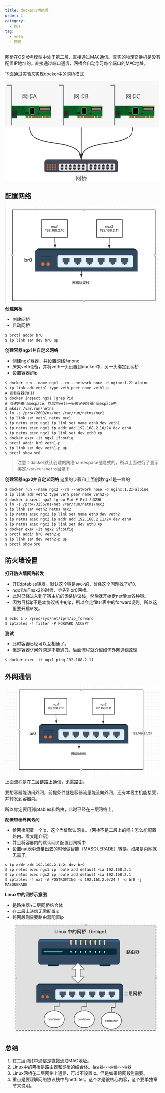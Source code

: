 ```yaml
---
title: docker网桥原理
order: 1
category:
  - k8s
tag:
  - veth
  - 网络
---
```


网桥在OSI参考模型中处于第二层，直接通过MAC通信。真实的物理交换机是没有配置IP地址的。直接通过端口通信，网桥会自动学习每个端口的MAC地址。

下面通过实验来实现docker中的网桥模式

![网桥](./assets/bridge.png)

## 配置网络

![容器连接](./assets/pr1.png)
**创建网桥**

- 创建网桥
- 启动网桥

```shell
$ brctl addbr br0
$ ip link set dev br0 up
```

**创建容器ngx1并自定义网络**

- 创建ngx1容器，并设置网络为none
- 床架veth设备，并将veth一头设置到docker中，另一头绑定到网桥
- 设置容器的ip

```shell
$ docker run --name ngx1 --rm --network none -d nginx:1.22-alpine
$ ip link add veth1 type veth peer name veth1-p
# 查看容器的Pid
$ docker inspect ngx1 |grep Pid
# 创建网络namespace，然后将veth一头绑定到容器namespace中
$ mkdir /var/run/netns
$ ln -s /proc/2600/ns/net /var/run/netns/ngx1
$ ip link set veth1 netns ngx1
$ ip netns exec ngx1 ip link set name eth0 dev veth1
$ ip netns exec ngx1 ip addr add 192.168.2.10/24 dev eth0 
$ ip netns exec ngx1 ip link set dev eth0 up
$ docker exec -it ngx1 ifconfig
$ brctl addif br0 veth1-p
$ ip link set dev veth1-p up
$ brctl show br0
```

> 注意：docker默认创建的网络namespace是隐式的，所以上面进行了显示绑定`/var/run/netns`目录下

**创建容器ngx2并自定义网络**
这里的步骤和上面创建ngx1是一样的

```shell
$ docker run --name ngx2 --rm --network none -d nginx:1.22-alpine
$ ip link add veth2 type veth peer name veth2-p
$ docker inspect ngx2 |grep Pid # Pid 为3256
$ ln -s /proc/3256/ns/net /var/run/netns/ngx2
$ ip link set veth2 netns ngx2
$ ip netns exec ngx2 ip link set name eth0 dev veth2
$ ip netns exec ngx2 ip addr add 192.168.2.11/24 dev eth0 
$ ip netns exec ngx2 ip link set dev eth0 up
$ docker exec -it ngx2 ifconfig
$ brctl addif br0 veth2-p
$ ip link set dev veth2-p up
$ brctl show br0
```

## 防火墙设置

**打开防火墙网络转发**

- 开启iptables转发。默认这个链是`DROP`的，曾经这个问题找了好久
- ngx1访问ngx2的时候，会先到br0网桥。
- 此时已经进入到了宿主机的网络协议栈，然后就开始走netfilter各种链。
- 因为目标ip不是本协议栈中的ip，所以会走filter表中的forward规则。所以这里要开启转发。

```shell
$ echo 1 > /proc/sys/net/ipv4/ip_forward
$ iptables -t filter -P FORWARD ACCEPT
```

**测试**

- 此时容器已经可以互相通了。
- 但是容器访问外网是不能通的。后面流程就介绍如何外网通信原理

```shell
$ docker exec -it ngx1 ping 192.168.2.11
```

## 外网通信

![外网通信](./assets/pr2.png)
上面流程是在二层链路上通信，无需路由。

要想容器能访问外网，前提条件就是容器流量能流向外网，还有本宿主机能接受，并转发到容器内。

所以肯定要用到iptables和路由，此时已经在三层网络上。

**配置容器外网访问**

- 给网桥配置一个ip，这个当做默认网关。（网桥不是二层上的吗？怎么能配置路由。看文尾介绍）
- 并且将容器内的默认网关配置到网桥中
- 设置nat表中流量出去的时候做智能（MASQUERADE）转换。如果是内网就无需了。

```shell
$ ip addr add 192.168.2.1/24 dev br0
$ ip netns exec ngx1 ip route add default via 192.168.2.1
$ ip netns exec ngx2 ip route add default via 192.168.2.1
$ iptables -t nat -A POSTROUTING -s 192.168.2.0/24 ! -o br0 -j MASQUERADE
```

**Linux中的网桥示意图**

- 是路由器+二层网桥结合体
- 在二层上通信无需配置ip
- 跨网段则需要路由器配置ip
  ![Linux中的网桥](./assets/bridge-route.png)

## 总结

1. 在二层网络中通信是直接通过MAC地址。
2. Linux中的网桥是路由器和网桥的结合体。`路由器<->网桥<->容器`
3. Linux网桥在二层网络上通信，可以不设置ip。但是如果跨网段则需要。
4. 重点是要理解网络协议栈中的netfilter。这个才是很核心内容，这个要单独章节来说明。